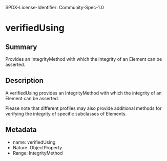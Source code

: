 SPDX-License-Identifier: Community-Spec-1.0

# verifiedUsing

## Summary

Provides an IntegrityMethod with which the integrity of an Element can be
asserted.

## Description

A verifiedUsing provides an IntegrityMethod with which the integrity of an
Element can be asserted.

Please note that different profiles may also provide additional methods for
verifying the integrity of specific subclasses of Elements.

## Metadata

- name: verifiedUsing
- Nature: ObjectProperty
- Range: IntegrityMethod
